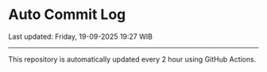 # Auto Commit Log

Last updated: Friday, 19-09-2025 19:27 WIB

---

This repository is automatically updated every 2 hour using GitHub Actions.
